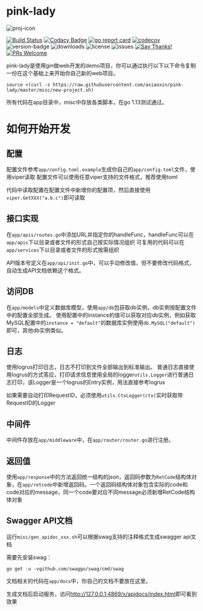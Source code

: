 # pink-lady

![proj-icon](https://raw.githubusercontent.com/axiaoxin/pink-lady/master/misc/pinklady.png)

[![Build Status](https://travis-ci.org/axiaoxin/pink-lady.svg?branch=master)](https://travis-ci.org/axiaoxin/pink-lady)
[![Codacy Badge](https://api.codacy.com/project/badge/Grade/b906dd1655074f60bf93a7c592d29204)](https://www.codacy.com/app/axiaoxin/pink-lady?utm_source=github.com&amp;utm_medium=referral&amp;utm_content=axiaoxin/pink-lady&amp;utm_campaign=Badge_Grade)
[![go report card](https://goreportcard.com/badge/github.com/axiaoxin/pink-lady)](https://goreportcard.com/report/github.com/axiaoxin/pink-lady)
[![codecov](https://codecov.io/gh/axiaoxin/pink-lady/branch/master/graph/badge.svg)](https://codecov.io/gh/axiaoxin/pink-lady)
![version-badge](https://img.shields.io/github/release/axiaoxin/pink-lady.svg)
![downloads](https://img.shields.io/github/downloads/axiaoxin/pink-lady/total.svg)
![license](https://img.shields.io/github/license/axiaoxin/pink-lady.svg)
![issues](https://img.shields.io/github/issues/axiaoxin/pink-lady.svg)
[![Say Thanks!](https://img.shields.io/badge/Say%20Thanks-!-1EAEDB.svg)](https://saythanks.io/to/axiaoxin)
[![PRs Welcome](https://img.shields.io/badge/PRs-welcome-brightgreen.svg)](https://github.com/axiaoxin/pink-lady/pulls)

pink-lady是使用gin做web开发的demo项目，你可以通过执行以下以下命令复制一份在这个基础上来开始你自己新的web项目。

    source <(curl -s https://raw.githubusercontent.com/axiaoxin/pink-lady/master/misc/new-project.sh)

所有代码在app目录中，misc中存放各类脚本，在go 1.13测试通过。


# 如何开始开发

## 配置
配置文件参考`app/config.toml.example`生成你自己的`app/config.toml`文件，使用viper读取
配置文件可以使用任意viper支持的文件格式，推荐使用toml

代码中读取配置在配置文件中新增你的配置项，然后直接使用`viper.GetXXX("a.b.c")`即可读取

## 接口实现
在`app/apis/routes.go`中添加URL并指定你的handleFunc，handleFunc可以在`app/apis`下以目录或者文件的形式自己按实际情况组织
可复用的代码可以在`app/services`下以目录或者文件的形式按需组织

API版本号定义在`app/api/init.go`中，可以手动修改值，但不要修改代码格式，自动生成API文档依赖这个格式。

## 访问DB
在`app/models`中定义数据库模型，使用`app/db`包获取db实例，db实例按配置文件中的配置全部生成。
使用配置中的instance的值可以获取对应db实例，例如获取MySQL配置中的`instance = "default"`的数据库实例使用`db.MySQL("default")`即可，其他db实例类似。

## 日志
使用logrus打印日志，日志不打印到文件全部输出到标准输出。
普通日志直接使用logrus的方式答应，打印请求信息使用全局的logger`utils.Logger`进行普通日志打印，该Logger是一个logrus的Entry实例，用法直接参考logrus

如果需要自动打印RequestID，必须使用`utils.CtxLogger(ctx)`实时获取带RequestID的Logger

## 中间件
中间件存放在`app/middleware`中，在`app/router/router.go`进行注册。

## 返回值
使用`app/response`中的方法返回统一结构的json，返回码参数为`RetCode`结构体对象，在`app/retcode`中新增返回码。一个返回码结构体对象包含实际的code和code对应的message，同一个code要对应不同message必须新增RetCode结构体对象

## Swagger API文档
运行`misc/gen_apidoc_xxx.sh`可以根据swag支持的注释格式生成swagger api文档

需要先安装swag：

    go get -u -vgithub.com/swaggo/swag/cmd/swag

文档相关的代码在`app/docs`中，你自己的文档不要放在这里。

生成文档后启动服务，访问<http://127.0.0.1:4869/x/apidocs/index.html>即可看到效果
